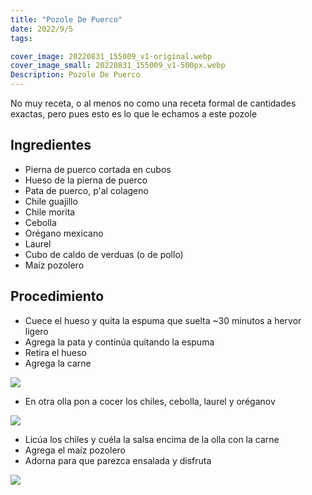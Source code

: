 ```yaml
---
title: "Pozole De Puerco"
date: 2022/9/5
tags:

cover_image: 20220831_155009_v1-original.webp
cover_image_small: 20220831_155009_v1-500px.webp
Description: Pozole De Puerco
---
```


No muy receta, o al menos no como una receta formal de cantidades exactas, pero pues esto es lo que le echamos a este pozole

## Ingredientes

* Pierna de puerco cortada en cubos
* Hueso de la pierna de puerco
* Pata de puerco, p'al colageno
* Chile guajillo
* Chile morita
* Cebolla
* Orégano mexicano
* Laurel
* Cubo de caldo de verduas (o de pollo)
* Maíz pozolero

## Procedimiento
* Cuece el hueso y quita la espuma que suelta ~30 minutos a hervor ligero
* Agrega la pata y continúa quitando la espuma
* Retira el hueso
* Agrega la carne

[![](20220831_144046_v1)](20220831_144046_v1-original.webp)

* En otra olla pon a cocer los chiles, cebolla, laurel y oréganov

[![](20220831_144052_v1)](20220831_144052_v1-original.webp)

* Licúa los chiles y cuéla la salsa encima de la olla con la carne
* Agrega el maíz pozolero
* Adorna para que parezca ensalada y disfruta

[![](20220831_155009_v1)](20220831_155009_v1-original.webp)